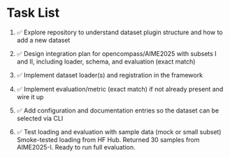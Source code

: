 # Task List

1. ✅ Explore repository to understand dataset plugin structure and how to add a new dataset

2. ✅ Design integration plan for opencompass/AIME2025 with subsets I and II, including loader, schema, and evaluation (exact match)

3. ✅ Implement dataset loader(s) and registration in the framework

4. ✅ Implement evaluation/metric (exact match) if not already present and wire it up

5. ✅ Add configuration and documentation entries so the dataset can be selected via CLI

6. ✅ Test loading and evaluation with sample data (mock or small subset)
Smoke-tested loading from HF Hub. Returned 30 samples from AIME2025-I. Ready to run full evaluation.

